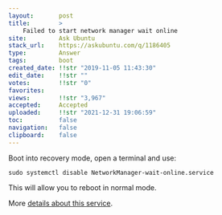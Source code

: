 ```yaml
---
layout:       post
title:        >
    Failed to start network manager wait online
site:         Ask Ubuntu
stack_url:    https://askubuntu.com/q/1186405
type:         Answer
tags:         boot
created_date: !!str "2019-11-05 11:43:30"
edit_date:    !!str ""
votes:        !!str "0"
favorites:    
views:        !!str "3,967"
accepted:     Accepted
uploaded:     !!str "2021-12-31 19:06:59"
toc:          false
navigation:   false
clipboard:    false
---
```


Boot into recovery mode, open a terminal and use:

``` 
sudo systemctl disable NetworkManager-wait-online.service

```

This will allow you to reboot in normal mode.

More [details about this service][1].


  [1]: https://askubuntu.com/questions/1018576/what-does-networkmanager-wait-online-service-do
